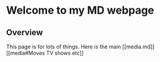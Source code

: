 # Welcome to my MD webpage
## Overview
This page is for lots of things.
Here is the main [[media.md]]  
[[media#Moves TV shows etc]]


